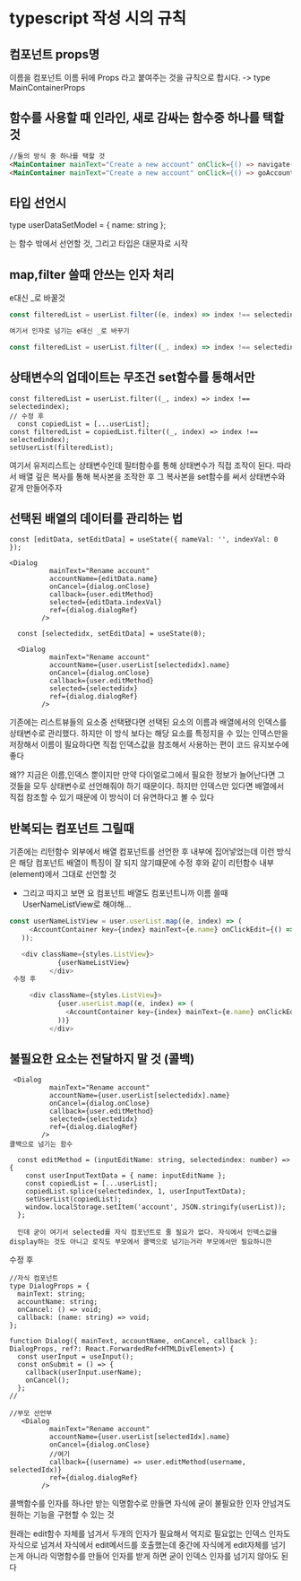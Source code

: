 # typescript 작성 시의 규칙

## 컴포넌트 props명
이름을 컴포넌트 이름 뒤에 Props 라고 붙여주는 것을 규칙으로 합시다.
-> type MainContainerProps
## 함수를 사용할 때 인라인, 새로 감싸는 함수중 하나를 택할 것  
```html
//둘의 방식 중 하나를 택할 것
<MainContainer mainText="Create a new account" onClick={() => navigate('/account')} />
<MainContainer mainText="Create a new account" onClick={() => goAccount()} />

```
## 타입 선언시
type userDataSetModel = { name: string };

는 함수 밖에서 선언할 것, 그리고 타입은 대문자로 시작

## map,filter  쓸때 안쓰는 인자 처리
e대신 _로 바꿀것  

```typescript
const filteredList = userList.filter((e, index) => index !== selectedindex);

여기서 인자로 넘기는 e대신 _로 바꾸기

const filteredList = userList.filter((_, index) => index !== selectedindex);
```
## 상태변수의 업데이트는 무조건 set함수를 통해서만

    const filteredList = userList.filter((_, index) => index !== selectedindex);
    // 수정 후
      const copiedList = [...userList];
    const filteredList = copiedList.filter((_, index) => index !== selectedindex);
    setUserList(filteredList);
여기서 유저리스트는 상태변수인데 필터함수를 통해
상태변수가 직접 조작이 된다. 따라서 배열 깊은 복사를 통해 복사본을 조작한 후 그 복사본을 set함수를 써서 상태변수와 같게 만들어주자


## 선택된 배열의 데이터를 관리하는 법
```
const [editData, setEditData] = useState({ nameVal: '', indexVal: 0 });

<Dialog
          mainText="Rename account"
          accountName={editData.name}
          onCancel={dialog.onClose}
          callback={user.editMethod}
          selected={editData.indexVal}
          ref={dialog.dialogRef}
        />

  const [selectedidx, setEditData] = useState(0);

  <Dialog
          mainText="Rename account"
          accountName={user.userList[selectedidx].name}
          onCancel={dialog.onClose}
          callback={user.editMethod}
          selected={selectedidx}
          ref={dialog.dialogRef}
        />
```
기존에는 리스트뷰들의 요소중 선택됐다면 선택된 요소의 이름과 배열에서의 인덱스를 상태변수로 관리했다. 하지만 이 방식 보다는 해당 요소를 특정지을 수 있는 인덱스만을 저장해서 이름이 필요하다면 직접 인덱스값을 참조해서 사용하는 편이 코드 유지보수에 좋다

왜?? 지금은 이름,인덱스 뿐이지만 만약 다이얼로그에서 필요한 정보가 늘어난다면 그 것들을 모두 상태변수로 선언해줘야 하기 때문이다. 하지만 인덱스만 있다면 배열에서 직접 참조할 수 있기 때문에 이 방식이 더 유연하다고 볼 수 있다

## 반복되는 컴포넌트 그릴때
기존에는 리턴함수 외부에서 배열 컴포넌트를 선언한 후 내부에 집어넣었는데
이런 방식은 해당 컴포넌트 배열이 특징이 잘 되지 않기떄문에
수정 후와 같이 리턴함수 내부(element)에서 그대로 선언할 것
* 그리고 따지고 보면 요 컴포넌트 배열도 컴포넌트니까 이름 쓸때 
UserNameListView로 해야해...
```typescript
const userNameListView = user.userList.map((e, index) => (
     <AccountContainer key={index} mainText={e.name} onClickEdit={() => onClickEdit(index)} onClickDelete={() => user.deleteMethod(index)} />
   ));

   <div className={styles.ListView}>
            {userNameListView}
          </div>
 수정 후

     <div className={styles.ListView}>
            {user.userList.map((e, index) => (
              <AccountContainer key={index} mainText={e.name} onClickEdit={() => onClickEdit(index)} onClickDelete={() => user.deleteMethod(index)} />
            ))}
          </div>     
```

## 불필요한 요소는 전달하지 말 것 (콜백)
```
 <Dialog
          mainText="Rename account"
          accountName={user.userList[selectedidx].name}
          onCancel={dialog.onClose}
          callback={user.editMethod}
          selected={selectedidx}
          ref={dialog.dialogRef}
        />
콜백으로 넘기는 함수

  const editMethod = (inputEditName: string, selectedindex: number) => {
    const userInputTextData = { name: inputEditName };
    const copiedList = [...userList];
    copiedList.splice(selectedindex, 1, userInputTextData);
    setUserList(copiedList);
    window.localStorage.setItem('account', JSON.stringify(userList));
  };

  인데 굳이 여기서 selected를 자식 컴포넌트로 줄 필요가 없다. 자식에서 인덱스값을 display하는 것도 아니고 로직도 부모에서 콜백으로 넘기는거라 부모에서만 필요하니깐
```

수정 후
```
//자식 컴포넌트   
type DialogProps = {
  mainText: string;
  accountName: string;
  onCancel: () => void;
  callback: (name: string) => void;
};

function Dialog({ mainText, accountName, onCancel, callback }: DialogProps, ref?: React.ForwardedRef<HTMLDivElement>) {
  const userInput = useInput();
  const onSubmit = () => {
    callback(userInput.userName);
    onCancel();
  };  
//

//부모 선언부
   <Dialog
          mainText="Rename account"
          accountName={user.userList[selectedIdx].name}
          onCancel={dialog.onClose}
          //여기
          callback={(username) => user.editMethod(username, selectedIdx)}
          ref={dialog.dialogRef}
        />
```
콜백함수를 인자를 하나만 받는 익명함수로 만들면 자식에 굳이 불필요한 인자 안넘겨도 원하는 기능을 구현할 수 있는 것

원래는 edit함수 자체를 넘겨서 두개의 인자가 필요해서 억지로 필요없는 인덱스 인자도 자식으로 넘겨서 자식에서  edit메서드를 호출했는데 중간에 자식에게 edit자체를 넘기는게 아니라 익명함수를 만들어 인자를 받게 하면 굳이 인덱스 인자를 넘기지 않아도 된다